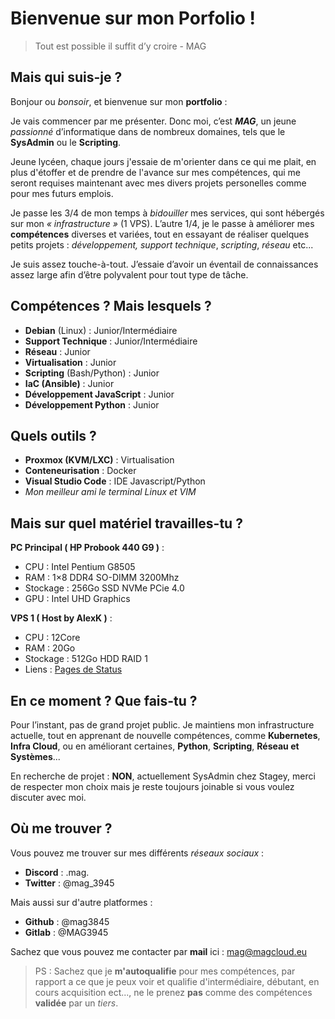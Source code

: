 # Bienvenue sur mon Porfolio !

> Tout est possible il suffit d’y croire - MAG 

## Mais qui suis-je ?

Bonjour ou *bonsoir*, et bienvenue sur mon **portfolio** :

Je vais commencer par me présenter. Donc moi, c’est ***MAG***, un jeune *passionné* d’informatique dans de nombreux domaines, tels que le **SysAdmin** ou le **Scripting**. 

Jeune lycéen, chaque jours j'essaie de m'orienter dans ce qui me plait, en plus d'étoffer et de prendre de l'avance sur mes compétences, qui me seront requises maintenant avec mes divers projets personelles comme pour mes futurs emplois. 

Je passe les 3/4 de mon temps à *bidouiller* mes services, qui sont hébergés sur mon *« infrastructure »* (1 VPS). L’autre 1/4, je le passe à améliorer mes **compétences** diverses et variées, tout en essayant de réaliser quelques petits projets : *développement, support technique*, *scripting*, *réseau*  etc...

Je suis assez touche-à-tout. J’essaie d’avoir un éventail de connaissances assez large afin d’être polyvalent pour tout type de tâche.

## Compétences ? Mais lesquels ?

- **Debian** (Linux) : Junior/Intermédiaire
- **Support Technique** : Junior/Intermédiaire
- **Réseau** : Junior
- **Virtualisation** : Junior
- **Scripting** (Bash/Python) : Junior
- **IaC (Ansible)** : Junior 
- **Développement JavaScript** : Junior
- **Développement Python** : Junior

## Quels outils ? 

- **Proxmox (KVM/LXC)** : Virtualisation
- **Conteneurisation**  : Docker
- **Visual Studio Code** : IDE Javascript/Python
- *Mon meilleur ami le terminal Linux et VIM*

## Mais sur quel matériel travailles-tu ?

**PC Principal ( HP Probook 440 G9 )** :
- CPU : Intel Pentium G8505
- RAM : 1×8 DDR4 SO-DIMM 3200Mhz
- Stockage : 256Go SSD NVMe PCie 4.0
- GPU : Intel UHD Graphics

**VPS 1 ( Host by AlexK )** :
- CPU : 12Core
- RAM : 20Go
- Stockage : 512Go HDD RAID 1
- Liens :  [Pages de Status](https://status.magcloud.eu)

## En ce moment ? Que fais-tu ? 

Pour l’instant, pas de grand projet public. Je maintiens mon infrastructure actuelle, tout en apprenant de nouvelle compétences, comme **Kubernetes**, **Infra Cloud**, ou en améliorant certaines, **Python**, **Scripting**, **Réseau et Systèmes**...

En recherche de projet : **NON**, actuellement SysAdmin chez Stagey, merci de respecter mon choix mais je reste toujours joinable si vous voulez discuter avec moi. 

## Où me trouver ?

Vous pouvez me trouver sur mes différents *réseaux sociaux* :
- **Discord** : .mag.
- **Twitter** : @mag_3945

Mais aussi sur d'autre platformes : 

- **Github** : @mag3845
- **Gitlab** : @MAG3945 

Sachez que vous pouvez me contacter par **mail** ici : [mag@magcloud.eu](mailto:mag@magcloud.eu)

> PS : Sachez que je **m'autoqualifie** pour mes compétences, par rapport a ce que je peux voir et qualifie d'intermédiaire, débutant, en cours acquisition ect..., ne le prenez **pas** comme des compétences **validée** par un *tiers*.
